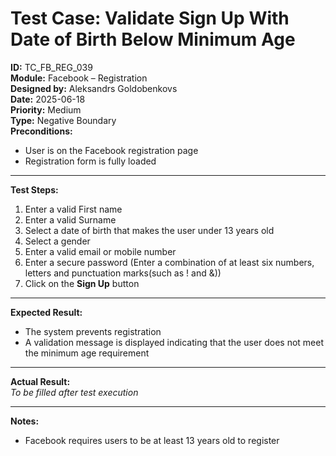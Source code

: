 # Test Case: Validate Sign Up With Date of Birth Below Minimum Age

**ID:** TC_FB_REG_039  
**Module:** Facebook – Registration  
**Designed by:** Aleksandrs Goldobenkovs  
**Date:** 2025-06-18  
**Priority:** Medium  
**Type:** Negative Boundary  
**Preconditions:**  
- User is on the Facebook registration page  
- Registration form is fully loaded

---

**Test Steps:**

1. Enter a valid First name
2. Enter a valid Surname
3. Select a date of birth that makes the user under 13 years old
4. Select a gender
5. Enter a valid email or mobile number 
6. Enter a secure password (Enter a combination of at least six numbers, letters and punctuation marks(such as ! and &))
7. Click on the **Sign Up** button

---

**Expected Result:**   
- The system prevents registration
- A validation message is displayed indicating that the user does not meet the minimum age requirement

---

**Actual Result:**  
_To be filled after test execution_

---

**Notes:**
- Facebook requires users to be at least 13 years old to register
